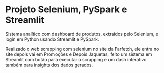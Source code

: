 # Projeto Selenium, PySpark e Streamlit

Sistema analítico com dashboard de produtos, extraidos pelo Selenium, e login em Python usando Streamlit e PySpark.

Realizado o web scrapping com selenium no site da Farfetch, ele entra no site depois vai em Promoções e Depois Jaquetas, feito um sistema em Streamlit com botão para executar o scrapping e um dash interativo também para insights dos dados gerados.
